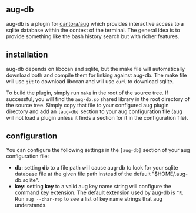 ## aug-db 

aug-db is a plugin for [cantora/aug](https://github.com/cantora/aug) which
provides interactive access to a sqlite database within the context of the
terminal. The general idea is to provide something like the bash history
search but with richer features.

## installation
aug-db depends on libccan and sqlite, but the make file will automatically
download both and compile them for linking against aug-db. The make file
will use `git` to download libccan and will use `curl` to download sqlite.

To build the plugin, simply run `make` in the root of the source tree. If
successful, you will find the `aug-db.so` shared library in the root 
directory of the source tree. Simply copy that file to your configured
aug plugin directory and add an `[aug-db]` section to your aug configuration
file (aug will not load a plugin unless it finds a section for it in the
configuration file).

## configuration
You can configure the following settings in the `[aug-db]` section of your
aug configuration file:
 * **db**:     setting **db** to a file path will cause aug-db to look for 
               your sqlite database file at the given file path instead of
               the default "$HOME/.aug-db.sqlite".
 * **key**:    setting **key** to a valid aug key name string will configure
               the command key extension. The default extension used by 
               aug-db is `^R`. Run `aug --char-rep` to see a list of key name
               strings that aug understands.

